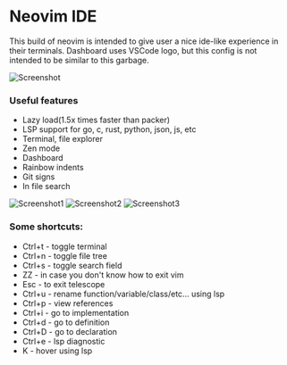 # Neovim IDE

This build of neovim is intended to give user a nice ide-like experience in their terminals.
Dashboard uses VSCode logo, but this config is not intended to be similar to this garbage.

![Screenshot](https://github.com/daniilty/vsnvim/blob/master/src/screenshot.png)

### Useful features

* Lazy load(1.5x times faster than packer)
* LSP support for go, c, rust, python, json, js, etc
* Terminal, file explorer
* Zen mode
* Dashboard
* Rainbow indents
* Git signs
* In file search

![Screenshot1](https://github.com/daniilty/vsnvim/blob/master/src/s1.png)
![Screenshot2](https://github.com/daniilty/vsnvim/blob/master/src/s2.png)
![Screenshot3](https://github.com/daniilty/vsnvim/blob/master/src/s3.png)


### Some shortcuts:
  * Ctrl+t - toggle terminal
  * Ctrl+n - toggle file tree
  * Ctrl+s - toggle search field
  * ZZ - in case you don't know how to exit vim
  * Esc - to exit telescope
  * Ctrl+u - rename function/variable/class/etc... using lsp
  * Ctrl+p - view references
  * Ctrl+i - go to implementation
  * Ctrl+d - go to definition
  * Ctrl+D - go to declaration
  * Ctrl+e - lsp diagnostic
  * K - hover using lsp
